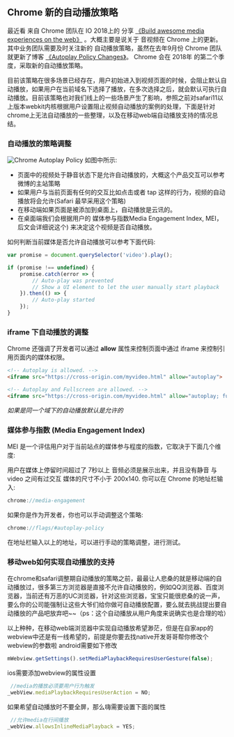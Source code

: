 ## Chrome 新的自动播放策略
最近看 来自 Chrome 团队在 IO 2018上的 分享 [《Build awesome media experiences on the web》](https://www.youtube.com/watch?v=5azRhKsSU_M) 。大概主要是说关于 音视频在 Chrome 上的更新。其中业务团队需要及时关注新的 自动播放策略，虽然在去年9月份 Chrome 团队就更新了博客 [《Autoplay Policy Changes》](https://developers.google.com/web/updates/2017/09/autoplay-policy-changes)。 Chrome 会在 2018年 的第二个季度，采取新的自动播放策略。

目前该策略在很多场景已经存在，用户初始进入到视频页面的时候，会阻止默认自动播放，如果用户在当前域名下选择了播放，在多次选择之后，就会默认可执行自动播放。目前该策略也对我们线上的一些场景产生了影响，参照之前对safari11以上版本webkit内核根据用户设置阻止视频自动播放的案例的处理，下面是针对chrome上无法自动播放的一些整理，以及在移动web端自动播放支持的情况总结。

### 自动播放的策略调整
![Chrome Autoplay Policy](http://img1.vued.vanthink.cn/vueda728bcacf470e6922f5ba6325af54c81.png)
如图中所示:
* 页面中的视频处于静音状态下是允许自动播放的，大概这个产品交互可以参考 微博的主站策略
* 如果用户与当前页面有任何的交互比如点击或者 tap 这样的行为，视频的自动播放将会允许(Safari 最早采用这个策略)
* 在移动端如果页面是被添加到桌面上，自动播放是云讯的。
* 在桌面端我们会根据用户的 媒体参与指数Media Engagement Index, MEI，后文会详细说这个) 来决定这个视频是否自动播放。

如何判断当前媒体是否允许自动播放可以参考下面代码:
```javascript
var promise = document.querySelector('video').play();

if (promise !== undefined) {  
    promise.catch(error => {
        // Auto-play was prevented
        // Show a UI element to let the user manually start playback
    }).then(() => {
        // Auto-play started
    });
}
```
### iframe 下自动播放的调整

Chrome 还强调了开发者可以通过 **allow** 属性来控制页面中通过 iframe 来控制引用页面内的媒体权限。
```html
<!-- Autoplay is allowed. -->  
<iframe src="https://cross-origin.com/myvideo.html" allow="autoplay">

<!-- Autoplay and Fullscreen are allowed. -->  
<iframe src="https://cross-origin.com/myvideo.html" allow="autoplay; fullscreen">  
```
*如果是同一个域下的自动播放默认是允许的*

### 媒体参与指数 (Media Engagement Index)
MEI 是一个评估用户对于当前站点的媒体参与程度的指数，它取决于下面几个维度:

用户在媒体上停留时间超过了 7秒以上
音频必须是展示出来，并且没有静音
与 video 之间有过交互
媒体的尺寸不小于 200x140.
你可以在 Chrome 的地址栏输入:
```javascript
chrome://media-engagement
```
如果你是作为开发者，你也可以手动调整这个策略:
```javascript
chrome://flags/#autoplay-policy  
```
在地址栏输入以上的地址，可以进行手动的策略调整，进行测试。
### 移动web如何实现自动播放的支持
在chrome和safari调整期自动播放的策略之前，最最让人悲桑的就是移动端的自动播放过，很多第三方浏览器是直接不允许自动播放的，例如QQ浏览器、百度浏览器，当前还有万恶的UC浏览器，针对这些浏览器，宝宝只能很悲桑的说一声，要么你的公司能强制让这些大爷们给你做可自动播放配置，要么就去挑战提出要自动播放的产品吧放弃吧~~（ps：这个自动播放从用户角度来说确实也是合理的哈）
    
以上种种，在移动web端浏览器中实现自动播放希望渺茫，但是在自家app的webview中还是有一线希望的，前提是你要去找native开发哥哥帮你修改个webview的参数啦
android需要如下修改
```javascript
mWebview.getSettings().setMediaPlaybackRequiresUserGesture(false);
```
ios需要添加webview的属性设置
```javascript
 //media的播放必须要用户行为触发
_webView.mediaPlaybackRequiresUserAction = NO;
```
如果希望自动播放时不要全屏，那么嗨需要设置下面的属性
```javascript
 //允许media在行间播放
_webView.allowsInlineMediaPlayback = YES;
```